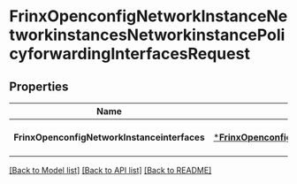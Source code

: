 # FrinxOpenconfigNetworkInstanceNetworkinstancesNetworkinstancePolicyforwardingInterfacesRequest

## Properties
Name | Type | Description | Notes
------------ | ------------- | ------------- | -------------
**FrinxOpenconfigNetworkInstanceinterfaces** | [***FrinxOpenconfigNetworkInstanceNetworkinstancesNetworkinstancePolicyforwardingInterfaces**](frinx.openconfig.network.instance.networkinstances.networkinstance.policyforwarding.Interfaces.md) |  | [optional] [default to null]

[[Back to Model list]](../README.md#documentation-for-models) [[Back to API list]](../README.md#documentation-for-api-endpoints) [[Back to README]](../README.md)


